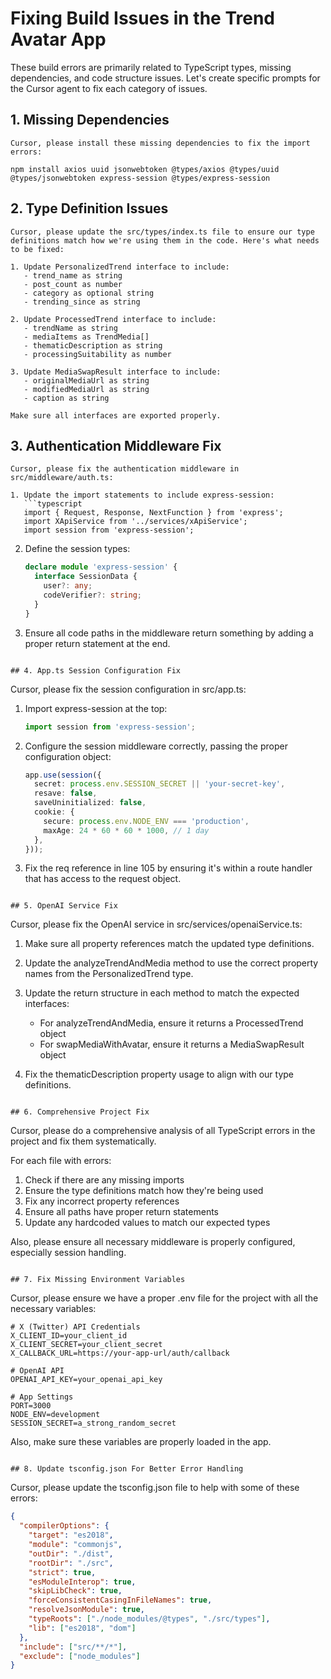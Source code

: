 # Fixing Build Issues in the Trend Avatar App

These build errors are primarily related to TypeScript types, missing dependencies, and code structure issues. Let's create specific prompts for the Cursor agent to fix each category of issues.

## 1. Missing Dependencies

```
Cursor, please install these missing dependencies to fix the import errors:

npm install axios uuid jsonwebtoken @types/axios @types/uuid @types/jsonwebtoken express-session @types/express-session
```

## 2. Type Definition Issues

```
Cursor, please update the src/types/index.ts file to ensure our type definitions match how we're using them in the code. Here's what needs to be fixed:

1. Update PersonalizedTrend interface to include:
   - trend_name as string
   - post_count as number
   - category as optional string
   - trending_since as string

2. Update ProcessedTrend interface to include:
   - trendName as string
   - mediaItems as TrendMedia[]
   - thematicDescription as string
   - processingSuitability as number

3. Update MediaSwapResult interface to include:
   - originalMediaUrl as string
   - modifiedMediaUrl as string
   - caption as string

Make sure all interfaces are exported properly.
```

## 3. Authentication Middleware Fix

```
Cursor, please fix the authentication middleware in src/middleware/auth.ts:

1. Update the import statements to include express-session:
   ```typescript
   import { Request, Response, NextFunction } from 'express';
   import XApiService from '../services/xApiService';
   import session from 'express-session';
   ```

2. Define the session types:
   ```typescript
   declare module 'express-session' {
     interface SessionData {
       user?: any;
       codeVerifier?: string;
     }
   }
   ```

3. Ensure all code paths in the middleware return something by adding a proper return statement at the end.
```

## 4. App.ts Session Configuration Fix

```
Cursor, please fix the session configuration in src/app.ts:

1. Import express-session at the top:
   ```typescript
   import session from 'express-session';
   ```

2. Configure the session middleware correctly, passing the proper configuration object:
   ```typescript
   app.use(session({
     secret: process.env.SESSION_SECRET || 'your-secret-key',
     resave: false,
     saveUninitialized: false,
     cookie: {
       secure: process.env.NODE_ENV === 'production',
       maxAge: 24 * 60 * 60 * 1000, // 1 day
     },
   }));
   ```

3. Fix the req reference in line 105 by ensuring it's within a route handler that has access to the request object.
```

## 5. OpenAI Service Fix

```
Cursor, please fix the OpenAI service in src/services/openaiService.ts:

1. Make sure all property references match the updated type definitions.

2. Update the analyzeTrendAndMedia method to use the correct property names from the PersonalizedTrend type.

3. Update the return structure in each method to match the expected interfaces:
   - For analyzeTrendAndMedia, ensure it returns a ProcessedTrend object
   - For swapMediaWithAvatar, ensure it returns a MediaSwapResult object

4. Fix the thematicDescription property usage to align with our type definitions.
```

## 6. Comprehensive Project Fix

```
Cursor, please do a comprehensive analysis of all TypeScript errors in the project and fix them systematically. 

For each file with errors:
1. Check if there are any missing imports
2. Ensure the type definitions match how they're being used
3. Fix any incorrect property references
4. Ensure all paths have proper return statements
5. Update any hardcoded values to match our expected types

Also, please ensure all necessary middleware is properly configured, especially session handling.
```

## 7. Fix Missing Environment Variables

```
Cursor, please ensure we have a proper .env file for the project with all the necessary variables:

```
# X (Twitter) API Credentials
X_CLIENT_ID=your_client_id
X_CLIENT_SECRET=your_client_secret
X_CALLBACK_URL=https://your-app-url/auth/callback

# OpenAI API
OPENAI_API_KEY=your_openai_api_key

# App Settings
PORT=3000
NODE_ENV=development
SESSION_SECRET=a_strong_random_secret
```

Also, make sure these variables are properly loaded in the app.
```

## 8. Update tsconfig.json For Better Error Handling

```
Cursor, please update the tsconfig.json file to help with some of these errors:

```json
{
  "compilerOptions": {
    "target": "es2018",
    "module": "commonjs",
    "outDir": "./dist",
    "rootDir": "./src",
    "strict": true,
    "esModuleInterop": true,
    "skipLibCheck": true,
    "forceConsistentCasingInFileNames": true,
    "resolveJsonModule": true,
    "typeRoots": ["./node_modules/@types", "./src/types"],
    "lib": ["es2018", "dom"]
  },
  "include": ["src/**/*"],
  "exclude": ["node_modules"]
}
```
```